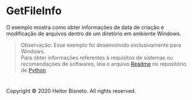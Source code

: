# GetFileInfo

O exemplo mostra como obter informações de data de criação e modificação de arquivos dentro de um diretório em ambiente Windows.

> Observação: Esse exemplo foi desenvolvido exclusivamente para Windows. <br>
> Para obter informações referentes à requisitos de sistemas ou recomendações de softwares, leia o arquivo [Readme](https://github.com/hbisneto/Python/blob/master/Readme.md "Arquivo 'Readme.md'") no repositório de [Python](http://www.github.com/hbisneto/python/ "Repositório de Python") 

#

Copyright © 2020 Heitor Bisneto. All rights reserved.